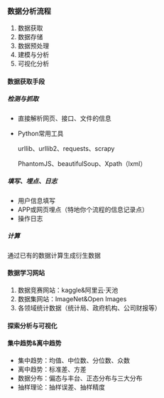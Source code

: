 ### 数据分析流程

1. 数据获取
2. 数据存储
3. 数据预处理
4. 建模与分析
5. 可视化分析

#### 数据获取手段

##### 检测与抓取

- 直接解析网页、接口、文件的信息

- Python常用工具

  urllib、urllib2、requests、scrapy

  PhantomJS、beautifulSoup、Xpath（lxml）

##### 填写、埋点、日志

- 用户信息填写
- APP或网页埋点（特地你个流程的信息记录点）
- 操作日志

##### 计算

通过已有的数据计算生成衍生数据

#### 数据学习网站

1. 数据竞赛网站：kaggle&阿里云·天池
2. 数据集网站：ImageNet&Open Images
3. 各领域统计数据（统计局、政府机构、公司财报等）

#### 探索分析与可视化

#### 集中趋势&离中趋势

- 集中趋势：均值、中位数、分位数、众数
- 离中趋势：标准差、方差
- 数据分布：偏态与丰台、正态分布与三大分布
- 抽样理论：抽样误差、抽样精度